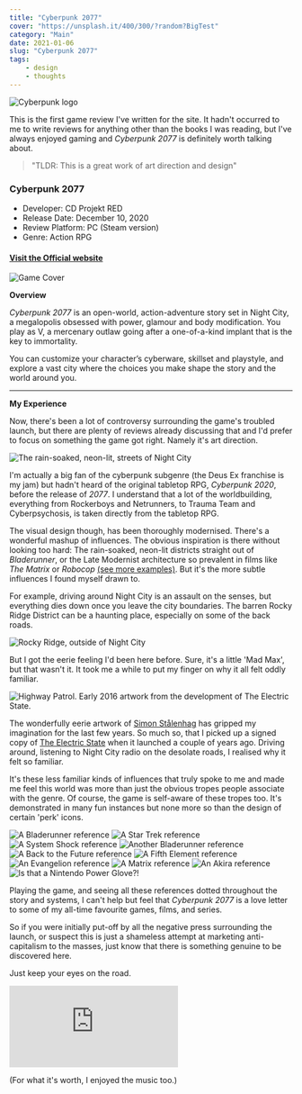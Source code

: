 ```yaml
---
title: "Cyberpunk 2077"
cover: "https://unsplash.it/400/300/?random?BigTest"
category: "Main"
date: 2021-01-06
slug: "Cyberpunk 2077"
tags:
    - design
    - thoughts
---
```



![Cyberpunk logo](/cyberpunk-logo.png)

This is the first game review I've written for the site. It hadn't occurred to me to write reviews for anything other than the books I was reading, but I've always enjoyed gaming and *Cyberpunk 2077* is definitely worth talking about.

<blockquote>"TLDR: This is a great work of art direction and design"</blockquote>

<div class="book-info">
    <div class="left">
        <h3>Cyberpunk 2077</h3>
        <ul>
            <li>Developer: CD Projekt RED</li>
            <li>Release Date: December 10, 2020</li>
            <li>Review Platform: PC (Steam version)</li>
            <li>Genre: Action RPG</li>
        </ul>
        <a href="https://www.cyberpunk.net"><h4>Visit the Official website</h4></a>
    </div>
    <img class="cover" src="/cyberpunk-box-art.jpg" alt="Game Cover" />
</div>

**Overview**

*Cyberpunk 2077* is an open-world, action-adventure story set in Night City, a megalopolis obsessed with power, glamour and body modification. You play as V, a mercenary outlaw going after a one-of-a-kind implant that is the key to immortality.

You can customize your character’s cyberware, skillset and playstyle, and explore a vast city where the choices you make shape the story and the world around you.

---

**My Experience**

Now, there's been a lot of controversy surrounding the game's troubled launch, but there are plenty of reviews already discussing that and I'd prefer to focus on something the game got right. Namely it's art direction.

<img class="illustration" src="/cyberpunk-screenshot.jpg" alt="The rain-soaked, neon-lit, streets of Night City" />

I'm actually a big fan of the cyberpunk subgenre (the Deus Ex franchise is my jam) but hadn't heard of the original tabletop RPG, *Cyberpunk 2020*, before the release of *2077*. I understand that a lot of the worldbuilding, everything from Rockerboys and Netrunners, to Trauma Team and Cyberpsychosis, is taken directly from the tabletop RPG.

The visual design though, has been thoroughly modernised. There's a wonderful mashup of influences. The obvious inspiration is there without looking too hard: The rain-soaked, neon-lit districts straight out of *Bladerunner*, or the Late Modernist architecture so prevalent in films like *The Matrix* or *Robocop* [(see more examples)](https://99percentinvisible.org/article/architecture-evil-dystopian-megacorps-speculative-fiction/). But it's the more subtle influences I found myself drawn to.

For example, driving around Night City is an assault on the senses, but everything dies down once you leave the city boundaries. The barren Rocky Ridge District can be a haunting place, especially on some of the back roads.

<img class="illustration" src="/comparison-cyberpunk.jpg" alt="Rocky Ridge, outside of Night City" />

But I got the eerie feeling I'd been here before. Sure, it's a little 'Mad Max', but that wasn't it. It took me a while to put my finger on why it all felt oddly familiar.

<img class="illustration" src="/comparison-stalenhag.jpg" alt="Highway Patrol. Early 2016 artwork from the development of The Electric State." />

The wonderfully eerie artwork of [Simon Stålenhag](https://www.simonstalenhag.se/index.html) has gripped my imagination for the last few years. So much so, that I picked up a signed copy of [The Electric State](http://www.simonstalenhag.se/es.html) when it launched a couple of years ago. Driving around, listening to Night City radio on the desolate roads, I realised why it felt so familiar.

It's these less familiar kinds of influences that truly spoke to me and made me feel this world was more than just the obvious tropes people associate with the genre. Of course, the game is self-aware of these tropes too. It's demonstrated in many fun instances but none more so than the design of certain 'perk' icons.

<div class="note layers">
    <img class="layer" src="/assassin-perk.png" alt="A Bladerunner reference" />
    <img class="layer" src="/bartmoss-legacy-perk.png" alt="A Star Trek reference" />
    <img class="layer" src="/biosynergy-perk.png" alt="A System Shock reference" />
    <img class="layer" src="/edgerunner-artisan-perk.png" alt="Another Bladerunner reference" />
    <img class="layer" src="/crazy-science-perk.png" alt="A Back to the Future reference" />
    <img class="layer" src="/extended-interface-network-perk.png" alt="A Fifth Element reference" />
    <img class="layer" src="/head-start-perk.png" alt="An Evangelion reference" />
    <img class="layer" src="/pain-is-an-illusion-perk.png" alt="A Matrix reference" />
    <img class="layer" src="/revamp-perk.png" alt="An Akira reference" />
    <img class="layer" src="/almost-in-perk.png" alt="Is that a Nintendo Power Glove?!" />
</div>

Playing the game, and seeing all these references dotted throughout the story and systems, I can't help but feel that *Cyberpunk 2077* is a love letter to some of my all-time favourite games, films, and series.

So if you were initially put-off by all the negative press surrounding the launch, or suspect this is just a shameless attempt at marketing anti-capitalism to the masses, just know that there is something genuine to be discovered here.

Just keep your eyes on the road.

<iframe src="https://open.spotify.com/embed/album/4IzV5XnSOvOBZ2z9WKsi3W" width="300" height="145" margin-bottom="20" frameborder="0" allowtransparency="true" allow="encrypted-media"></iframe>

(For what it's worth, I enjoyed the music too.)
